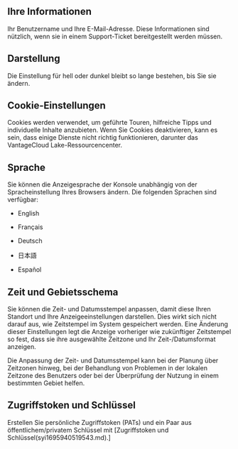 ## Ihre Informationen


Ihr Benutzername und Ihre E-Mail-Adresse. Diese Informationen sind nützlich, wenn sie in einem Support-Ticket bereitgestellt werden müssen.

## Darstellung


Die Einstellung für hell oder dunkel bleibt so lange bestehen, bis Sie sie ändern.

## Cookie-Einstellungen


Cookies werden verwendet, um geführte Touren, hilfreiche Tipps und individuelle Inhalte anzubieten. Wenn Sie Cookies deaktivieren, kann es sein, dass einige Dienste nicht richtig funktionieren, darunter das VantageCloud Lake-Ressourcencenter.

## Sprache


Sie können die Anzeigesprache der Konsole unabhängig von der Spracheinstellung Ihres Browsers ändern. Die folgenden Sprachen sind verfügbar:

-   English


-   Français


-   Deutsch


-   日本語


-   Español


## Zeit und Gebietsschema


Sie können die Zeit- und Datumsstempel anpassen, damit diese Ihren Standort und Ihre Anzeigeeinstellungen darstellen. Dies wirkt sich nicht darauf aus, wie Zeitstempel im System gespeichert werden. Eine Änderung dieser Einstellungen legt die Anzeige vorheriger wie zukünftiger Zeitstempel so fest, dass sie ihre ausgewählte Zeitzone und Ihr Zeit-/Datumsformat anzeigen.

Die Anpassung der Zeit- und Datumsstempel kann bei der Planung über Zeitzonen hinweg, bei der Behandlung von Problemen in der lokalen Zeitzone des Benutzers oder bei der Überprüfung der Nutzung in einem bestimmten Gebiet helfen.

## Zugriffstoken und Schlüssel


Erstellen Sie persönliche Zugriffstoken (PATs) und ein Paar aus öffentlichem/privatem Schlüssel mit [Zugriffstoken und Schlüssel(syi1695940519543.md).]

